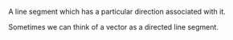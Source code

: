 A line segment which has a particular direction associated with it.

Sometimes we can think of a vector as a directed line segment.
